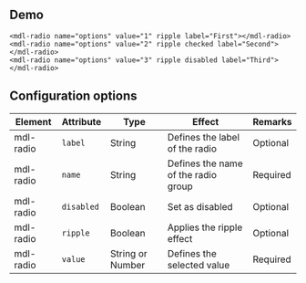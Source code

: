 ## Demo

```html_demo
<mdl-radio name="options" value="1" ripple label="First"></mdl-radio>
<mdl-radio name="options" value="2" ripple checked label="Second"></mdl-radio>
<mdl-radio name="options" value="3" ripple disabled label="Third"></mdl-radio>
```

## Configuration options

| Element | Attribute | Type | Effect | Remarks |
|---------|-----------|------|--------|---------|
| mdl-radio | `label` | String | Defines the label of the radio | Optional |
| mdl-radio | `name` | String | Defines the name of the radio group | Required |
| mdl-radio | `disabled` | Boolean | Set as disabled | Optional |
| mdl-radio | `ripple` | Boolean | Applies the ripple effect | Optional |
| mdl-radio | `value` | String or Number | Defines the selected value | Required |
